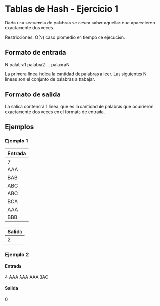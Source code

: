 # Tablas de Hash - Ejercicio 1
Dada una secuencia de palabras se desea saber aquellas que aparecieron exactamente dos veces.

Restricciones: O(N) caso promedio en tiempo de ejecución.

## Formato de entrada
N
palabra1
palabra2
… 
palabraN


La primera línea indica la cantidad de palabras a leer. Las siguientes N líneas son el conjunto de palabras a trabajar.

## Formato de salida
La salida contendrá 1 línea, que es la cantidad de palabras que ocurrieron exactamente dos veces en el formato de entrada.

## Ejemplos
### Ejemplo 1
| Entrada     |
| ----------- |
| 7           |
| AAA         |
| BAB         |
| ABC         |
| ABC         |
| BCA         |
| AAA         |
| BBB         |

| Salida      |
| ----------- |
| 2           |

### Ejemplo 2
#### Entrada
4
AAA
AAA
AAA
BAC
#### Salida
0
